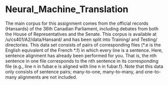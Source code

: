 # Neural_Machine_Translation

The main corpus for this assignment comes from the official records (Hansards) of the 36th Canadian Parliament, including debates from both the House of Representatives and the Senate. This corpus is available at /u/cs401/A2/data/Hansard/ and has been split into Training/ and Testing/ directories.
This data set consists of pairs of corresponding files (*.e is the English equivalent of the French *.f) in which every line is a sentence. Here, sentence alignment has already been performed for you. That is, the nth sentence in one file corresponds to the nth sentence in its corresponding file (e.g., line n in fubar.e is aligned with line n in fubar.f). Note that this data only consists of sentence pairs; many-to-one, many-to-many, and one-to-many alignments are not included.

